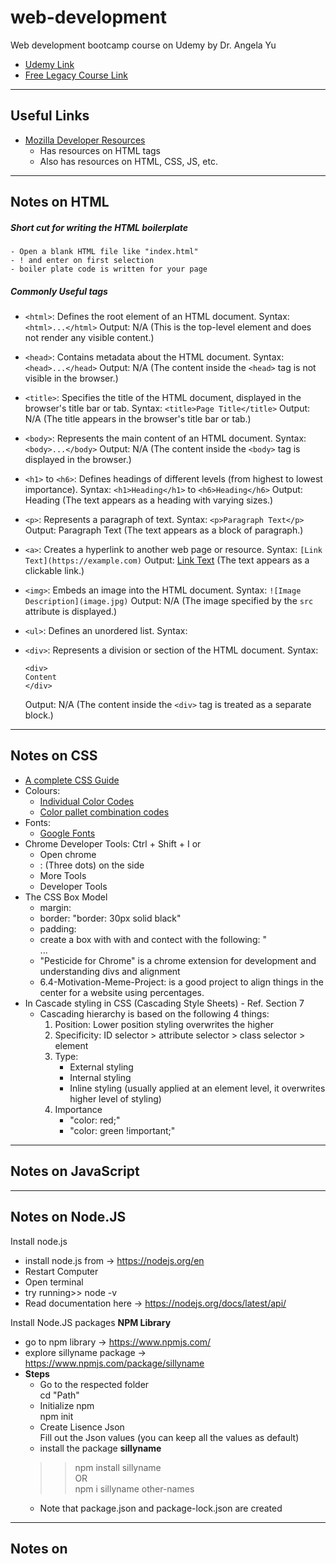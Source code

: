 # web-development
Web development bootcamp course on Udemy by Dr. Angela Yu
- [Udemy Link](https://www.udemy.com/course/the-complete-web-development-bootcamp/)
- [Free Legacy Course Link](https://appbrewery.com/courses/legacy-complete-web-development-course/lectures/46570088)

<hr />

## Useful Links
- [Mozilla Developer Resources](https://developer.mozilla.org/en-US/docs/Web/HTML/Element/Heading_Elements)
    - Has resources on HTML tags 
    - Also has resources on HTML, CSS, JS, etc.

<hr />

## Notes on HTML
##### Short cut for writing the **HTML boilerplate**
    - Open a blank HTML file like "index.html"
    - ! and enter on first selection
    - boiler plate code is written for your page

##### Commonly Useful tags

- `<html>`: Defines the root element of an HTML document.
   Syntax: `<html>...</html>`
   Output: N/A (This is the top-level element and does not render any visible content.)

- `<head>`: Contains metadata about the HTML document.
   Syntax: `<head>...</head>`
   Output: N/A (The content inside the `<head>` tag is not visible in the browser.)

- `<title>`: Specifies the title of the HTML document, displayed in the browser's title bar or tab.
   Syntax: `<title>Page Title</title>`
   Output: N/A (The title appears in the browser's title bar or tab.)

- `<body>`: Represents the main content of an HTML document.
   Syntax: `<body>...</body>`
   Output: N/A (The content inside the `<body>` tag is displayed in the browser.)

- `<h1>` to `<h6>`: Defines headings of different levels (from highest to lowest importance).
   Syntax: `<h1>Heading</h1>` to `<h6>Heading</h6>`
   Output: Heading (The text appears as a heading with varying sizes.)

- `<p>`: Represents a paragraph of text.
   Syntax: `<p>Paragraph Text</p>`
   Output: Paragraph Text (The text appears as a block of paragraph.)

- `<a>`: Creates a hyperlink to another web page or resource.
   Syntax: `[Link Text](https://example.com)`
   Output: [Link Text](https://example.com) (The text appears as a clickable link.)

- `<img>`: Embeds an image into the HTML document.
   Syntax: `![Image Description](image.jpg)`
   Output: N/A (The image specified by the `src` attribute is displayed.)

- `<ul>`: Defines an unordered list.
   Syntax:

- `<div>`: Represents a division or section of the HTML document.
   Syntax:
   ```
   <div>
   Content
   </div>
   ```
   Output: N/A (The content inside the `<div>` tag is treated as a separate block.)

<hr />

## Notes on CSS

- [A complete CSS Guide](https://css-tricks.com/snippets/css/a-guide-to-flexbox/)
- Colours:
   - [Individual Color Codes](https://developer.mozilla.org/en-US/docs/Web/CSS/named-color) 
   - [Color pallet combination codes](https://colorhunt.co/palettes/popular)
- Fonts:
   - [Google Fonts](fonts.google.com)
- Chrome Developer Tools: Ctrl + Shift + I or
   - Open chrome 
   - : (Three dots) on the side 
   - More Tools 
   - Developer Tools
- The CSS Box Model 
   - margin:
   - border: "border: 30px solid black"
   - padding:
   - create a box with with and contect with the following: "<div>...</div>
   - "Pesticide for Chrome" is a chrome extension for development and understanding divs and alignment
   - 6.4-Motivation-Meme-Project: is a good project to align things in the center for a website using percentages.
- In Cascade styling in CSS (Cascading Style Sheets) - Ref. Section 7
   - Cascading hierarchy is based on the following 4 things:
      1. Position: Lower position styling overwrites the higher
      2. Specificity: ID selector > attribute selector > class selector > element 
      3. Type: 
         - External styling 
         - Internal styling 
         - Inline styling (usually applied at an element level, it overwrites higher level of styling)
      4. Importance
         - "color: red;"
         - "color: green !important;"

<hr />

## Notes on JavaScript

<hr />

## Notes on Node.JS

Install node.js 
- install node.js from -> https://nodejs.org/en
- Restart Computer 
- Open terminal 
- try running>> node -v
- Read documentation here -> https://nodejs.org/docs/latest/api/


Install Node.JS packages **NPM Library**
- go to npm library -> https://www.npmjs.com/
- explore sillyname package -> https://www.npmjs.com/package/sillyname
- **Steps**
   - Go to the respected folder <br>
   cd "Path"
   - Initialize npm <br>
   npm init
   - Create Lisence Json <br>
   Fill out the Json values (you can keep all the values as default)
   - install the package **sillyname** <br>
   >>npm install sillyname <br>
   OR  <br>
   >>npm i sillyname other-names
   - Note that package.json and package-lock.json are created



<hr />

## Notes on